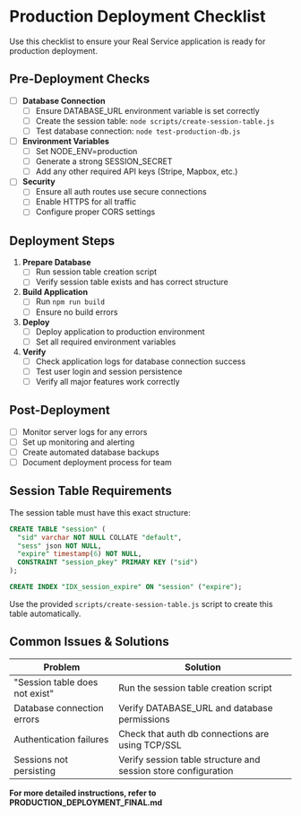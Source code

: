# Production Deployment Checklist

Use this checklist to ensure your Real Service application is ready for production deployment.

## Pre-Deployment Checks

- [ ] **Database Connection**
  - [ ] Ensure DATABASE_URL environment variable is set correctly
  - [ ] Create the session table: `node scripts/create-session-table.js`
  - [ ] Test database connection: `node test-production-db.js`

- [ ] **Environment Variables**
  - [ ] Set NODE_ENV=production
  - [ ] Generate a strong SESSION_SECRET
  - [ ] Add any other required API keys (Stripe, Mapbox, etc.)

- [ ] **Security**
  - [ ] Ensure all auth routes use secure connections
  - [ ] Enable HTTPS for all traffic
  - [ ] Configure proper CORS settings

## Deployment Steps

1. **Prepare Database**
   - [ ] Run session table creation script
   - [ ] Verify session table exists and has correct structure

2. **Build Application**
   - [ ] Run `npm run build`
   - [ ] Ensure no build errors

3. **Deploy**
   - [ ] Deploy application to production environment
   - [ ] Set all required environment variables

4. **Verify**
   - [ ] Check application logs for database connection success
   - [ ] Test user login and session persistence
   - [ ] Verify all major features work correctly

## Post-Deployment

- [ ] Monitor server logs for any errors
- [ ] Set up monitoring and alerting
- [ ] Create automated database backups
- [ ] Document deployment process for team

## Session Table Requirements

The session table must have this exact structure:

```sql
CREATE TABLE "session" (
  "sid" varchar NOT NULL COLLATE "default",
  "sess" json NOT NULL,
  "expire" timestamp(6) NOT NULL,
  CONSTRAINT "session_pkey" PRIMARY KEY ("sid")
);

CREATE INDEX "IDX_session_expire" ON "session" ("expire");
```

Use the provided `scripts/create-session-table.js` script to create this table automatically.

## Common Issues & Solutions

| Problem | Solution |
|---------|----------|
| "Session table does not exist" | Run the session table creation script |
| Database connection errors | Verify DATABASE_URL and database permissions |
| Authentication failures | Check that auth db connections are using TCP/SSL |
| Sessions not persisting | Verify session table structure and session store configuration |

**For more detailed instructions, refer to PRODUCTION_DEPLOYMENT_FINAL.md**